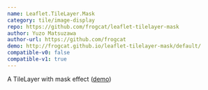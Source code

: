 ```yaml
---
name: Leaflet.TileLayer.Mask
category: tile/image-display
repo: https://github.com/frogcat/leaflet-tilelayer-mask
author: Yuzo Matsuzawa
author-url: https://github.com/frogcat
demo: http://frogcat.github.io/leaflet-tilelayer-mask/default/
compatible-v0: false
compatible-v1: true
---
```


A TileLayer with mask effect (<a href="http://frogcat.github.io/leaflet-tilelayer-mask/default/">demo</a>)
